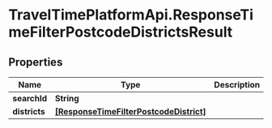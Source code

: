 # TravelTimePlatformApi.ResponseTimeFilterPostcodeDistrictsResult

## Properties
Name | Type | Description | Notes
------------ | ------------- | ------------- | -------------
**searchId** | **String** |  | 
**districts** | [**[ResponseTimeFilterPostcodeDistrict]**](ResponseTimeFilterPostcodeDistrict.md) |  | 


